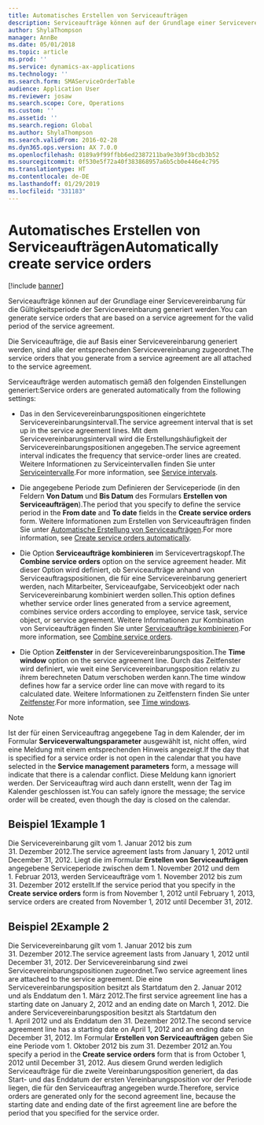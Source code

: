```yaml
---
title: Automatisches Erstellen von Serviceaufträgen
description: Serviceaufträge können auf der Grundlage einer Servicevereinbarung für die Gültigkeitsperiode der Servicevereinbarung generiert werden.
author: ShylaThompson
manager: AnnBe
ms.date: 05/01/2018
ms.topic: article
ms.prod: ''
ms.service: dynamics-ax-applications
ms.technology: ''
ms.search.form: SMAServiceOrderTable
audience: Application User
ms.reviewer: josaw
ms.search.scope: Core, Operations
ms.custom: ''
ms.assetid: ''
ms.search.region: Global
ms.author: ShylaThompson
ms.search.validFrom: 2016-02-28
ms.dyn365.ops.version: AX 7.0.0
ms.openlocfilehash: 0189a9f99ffbb6ed2387211ba9e3b9f3bcdb3b52
ms.sourcegitcommit: 0f530e5f72a40f383868957a6b5cb0e446e4c795
ms.translationtype: HT
ms.contentlocale: de-DE
ms.lasthandoff: 01/29/2019
ms.locfileid: "331183"
---
```

# <a name="automatically-create-service-orders"></a><span data-ttu-id="46ff6-103">Automatisches Erstellen von Serviceaufträgen</span><span class="sxs-lookup"><span data-stu-id="46ff6-103">Automatically create service orders</span></span> 

[!include [banner](../includes/banner.md)]


<span data-ttu-id="46ff6-104">Serviceaufträge können auf der Grundlage einer Servicevereinbarung für die Gültigkeitsperiode der Servicevereinbarung generiert werden.</span><span class="sxs-lookup"><span data-stu-id="46ff6-104">You can generate service orders that are based on a service agreement for the valid period of the service agreement.</span></span>

<span data-ttu-id="46ff6-105">Die Serviceaufträge, die auf Basis einer Servicevereinbarung generiert werden, sind alle der entsprechenden Servicevereinbarung zugeordnet.</span><span class="sxs-lookup"><span data-stu-id="46ff6-105">The service orders that you generate from a service agreement are all attached to the service agreement.</span></span>

<span data-ttu-id="46ff6-106">Serviceaufträge werden automatisch gemäß den folgenden Einstellungen generiert:</span><span class="sxs-lookup"><span data-stu-id="46ff6-106">Service orders are generated automatically from the following settings:</span></span>

  - <span data-ttu-id="46ff6-107">Das in den Servicevereinbarungspositionen eingerichtete Servicevereinbarungsintervall.</span><span class="sxs-lookup"><span data-stu-id="46ff6-107">The service agreement interval that is set up in the service agreement lines.</span></span> <span data-ttu-id="46ff6-108">Mit dem Servicevereinbarungsintervall wird die Erstellungshäufigkeit der Servicevereinbarungspositionen angegeben.</span><span class="sxs-lookup"><span data-stu-id="46ff6-108">The service agreement interval indicates the frequency that service-order lines are created.</span></span> <span data-ttu-id="46ff6-109">Weitere Informationen zu Serviceintervallen finden Sie unter [Serviceintervalle](service-intervals.md).</span><span class="sxs-lookup"><span data-stu-id="46ff6-109">For more information, see [Service intervals](service-intervals.md).</span></span>

  - <span data-ttu-id="46ff6-110">Die angegebene Periode zum Definieren der Serviceperiode (in den Feldern **Von Datum** und **Bis Datum** des Formulars **Erstellen von Serviceaufträgen**).</span><span class="sxs-lookup"><span data-stu-id="46ff6-110">The period that you specify to define the service period in the **From date** and **To date** fields in the **Create service orders** form.</span></span> <span data-ttu-id="46ff6-111">Weitere Informationen zum Erstellen von Serviceaufträgen finden Sie unter [Automatische Erstellung von Serviceaufträgen](create-service-orders-automatically.md).</span><span class="sxs-lookup"><span data-stu-id="46ff6-111">For more information, see [Create service orders automatically](create-service-orders-automatically.md).</span></span>

  - <span data-ttu-id="46ff6-112">Die Option **Serviceaufträge kombinieren** im Servicevertragskopf.</span><span class="sxs-lookup"><span data-stu-id="46ff6-112">The **Combine service orders** option on the service agreement header.</span></span> <span data-ttu-id="46ff6-113">Mit dieser Option wird definiert, ob Serviceaufträge anhand von Serviceauftragspositionen, die für eine Servicevereinbarung generiert werden, nach Mitarbeiter, Serviceaufgabe, Serviceobjekt oder nach Servicevereinbarung kombiniert werden sollen.</span><span class="sxs-lookup"><span data-stu-id="46ff6-113">This option defines whether service order lines generated from a service agreement, combines service orders according to employee, service task, service object, or service agreement.</span></span> <span data-ttu-id="46ff6-114">Weitere Informationen zur Kombination von Serviceaufträgen finden Sie unter [Serviceaufträge kombinieren](combine-service-orders.md).</span><span class="sxs-lookup"><span data-stu-id="46ff6-114">For more information, see [Combine service orders](combine-service-orders.md).</span></span>

  - <span data-ttu-id="46ff6-115">Die Option **Zeitfenster** in der Servicevereinbarungsposition.</span><span class="sxs-lookup"><span data-stu-id="46ff6-115">The **Time window** option on the service agreement line.</span></span> <span data-ttu-id="46ff6-116">Durch das Zeitfenster wird definiert, wie weit eine Servicevereinbarungsposition relativ zu ihrem berechneten Datum verschoben werden kann.</span><span class="sxs-lookup"><span data-stu-id="46ff6-116">The time window defines how far a service order line can move with regard to its calculated date.</span></span> <span data-ttu-id="46ff6-117">Weitere Informationen zu Zeitfenstern finden Sie unter [Zeitfenster](time-windows.md).</span><span class="sxs-lookup"><span data-stu-id="46ff6-117">For more information, see [Time windows](time-windows.md).</span></span>


> [!NOTE]
> <P><span data-ttu-id="46ff6-118">Ist der für einen Serviceauftrag angegebene Tag in dem Kalender, der im Formular <STRONG>Serviceverwaltungsparameter</STRONG> ausgewählt ist, nicht offen, wird eine Meldung mit einem entsprechenden Hinweis angezeigt.</span><span class="sxs-lookup"><span data-stu-id="46ff6-118">If the day that is specified for a service order is not open in the calendar that you have selected in the <STRONG>Service management parameters</STRONG> form, a message will indicate that there is a calendar conflict.</span></span> <span data-ttu-id="46ff6-119">Diese Meldung kann ignoriert werden. Der Serviceauftrag wird auch dann erstellt, wenn der Tag im Kalender geschlossen ist.</span><span class="sxs-lookup"><span data-stu-id="46ff6-119">You can safely ignore the message; the service order will be created, even though the day is closed on the calendar.</span></span></P>

## <a name="example-1"></a><span data-ttu-id="46ff6-120">Beispiel 1</span><span class="sxs-lookup"><span data-stu-id="46ff6-120">Example 1</span></span>

<span data-ttu-id="46ff6-121">Die Servicevereinbarung gilt vom 1. Januar 2012 bis zum 31. Dezember 2012.</span><span class="sxs-lookup"><span data-stu-id="46ff6-121">The service agreement lasts from January 1, 2012 until December 31, 2012.</span></span> <span data-ttu-id="46ff6-122">Liegt die im Formular **Erstellen von Serviceaufträgen** angegebene Serviceperiode zwischen dem 1. November 2012 und dem 1. Februar 2013, werden Serviceaufträge vom 1. November 2012 bis zum 31. Dezember 2012 erstellt.</span><span class="sxs-lookup"><span data-stu-id="46ff6-122">If the service period that you specify in the **Create service orders** form is from November 1, 2012 until February 1, 2013, service orders are created from November 1, 2012 until December 31, 2012.</span></span>

## <a name="example-2"></a><span data-ttu-id="46ff6-123">Beispiel 2</span><span class="sxs-lookup"><span data-stu-id="46ff6-123">Example 2</span></span>

<span data-ttu-id="46ff6-124">Die Servicevereinbarung gilt vom 1. Januar 2012 bis zum 31. Dezember 2012.</span><span class="sxs-lookup"><span data-stu-id="46ff6-124">The service agreement lasts from January 1, 2012 until December 31, 2012.</span></span> <span data-ttu-id="46ff6-125">Der Servicevereinbarung sind zwei Servicevereinbarungspositionen zugeordnet.</span><span class="sxs-lookup"><span data-stu-id="46ff6-125">Two service agreement lines are attached to the service agreement.</span></span> <span data-ttu-id="46ff6-126">Die eine Servicevereinbarungsposition besitzt als Startdatum den 2. Januar 2012 und als Enddatum den 1. März 2012.</span><span class="sxs-lookup"><span data-stu-id="46ff6-126">The first service agreement line has a starting date on January 2, 2012 and an ending date on March 1, 2012.</span></span> <span data-ttu-id="46ff6-127">Die andere Servicevereinbarungsposition besitzt als Startdatum den 1. April 2012 und als Enddatum den 31. Dezember 2012.</span><span class="sxs-lookup"><span data-stu-id="46ff6-127">The second service agreement line has a starting date on April 1, 2012 and an ending date on December 31, 2012.</span></span> <span data-ttu-id="46ff6-128">Im Formular **Erstellen von Serviceaufträgen** geben Sie eine Periode vom 1. Oktober 2012 bis zum 31. Dezember 2012 an.</span><span class="sxs-lookup"><span data-stu-id="46ff6-128">You specify a period in the **Create service orders** form that is from October 1, 2012 until December 31, 2012.</span></span> <span data-ttu-id="46ff6-129">Aus diesem Grund werden lediglich Serviceaufträge für die zweite Vereinbarungsposition generiert, da das Start- und das Enddatum der ersten Vereinbarungsposition vor der Periode liegen, die für den Serviceauftrag angegeben wurde.</span><span class="sxs-lookup"><span data-stu-id="46ff6-129">Therefore, service orders are generated only for the second agreement line, because the starting date and ending date of the first agreement line are before the period that you specified for the service order.</span></span>

  


